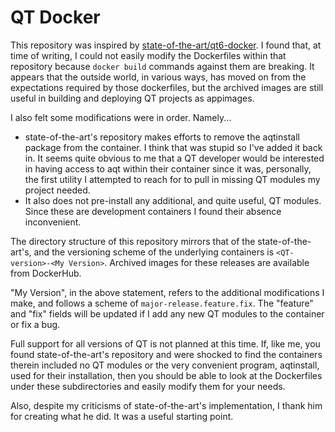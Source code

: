 # QT Docker

This repository was inspired by [state-of-the-art/qt6-docker](https://github.com/state-of-the-art/qt6-docker). I found that, at time of writing,
I could not easily modify the Dockerfiles within that repository because `docker build` commands
against them are breaking. It appears that the outside world, in various ways, has moved on
from the expectations required by those dockerfiles, but the archived images are still useful in
building and deploying QT projects as appimages.

I also felt some modifications were in order. Namely...

- state-of-the-art's repository makes efforts to remove the aqtinstall package from the container.
  I think that was stupid so I've added it back in. It seems quite obvious to me that a QT developer
  would be interested in having access to aqt within their container since it was, personally, the
  first utility I attempted to reach for to pull in missing QT modules my project needed.
- It also does not pre-install any additional, and quite useful, QT modules. Since these are development
  containers I found their absence inconvenient.

The directory structure of this repository mirrors that of the state-of-the-art's, and the versioning
scheme of the underlying containers is `<QT-version>-<My Version>`. Archived images for these releases
are available from DockerHub.

"My Version", in the above statement, refers to the additional modifications I make, and follows a scheme
of `major-release.feature.fix`. The "feature" and "fix" fields will be updated if I add any new QT modules
to the container or fix a bug.

Full support for all versions of QT is not planned at this time. If, like me, you found state-of-the-art's
repository and were shocked to find the containers therein included no QT modules or the very convenient
program, aqtinstall, used for their installation, then you should be able to look at the Dockerfiles under
these subdirectories and easily modify them for your needs.

Also, despite my criticisms of state-of-the-art's implementation, I thank him for creating what he did.
It was a useful starting point.
